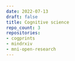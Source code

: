 ```yaml
---
date: 2022-07-13
draft: false
title: Cognitive science
repo_count: 3
repositories:
- cogprints
- mindrxiv
- mni-open-research
---
```



